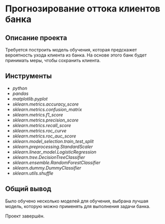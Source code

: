 # Прогнозирование оттока клиентов банка
 
## Описание проекта

Требуется построить модель обучения, которая предскажет вероятность ухода клиента из банка. На основе этого банк будет принимать меры, чтобы сохранить клиента.

## Инструменты

- *python*
- *pandas*
- *matplotlib.pyplot*
- *sklearn.metrics.accuracy_score*
- *sklearn.metrics.confusion_matrix*
- *sklearn.metrics.f1_score*
- *sklearn.metrics.precision_score*
- *sklearn.metrics.recall_score*
- *sklearn.metrics.roc_curve*
- *sklearn.metrics.roc_auc_score*
- *sklearn.model_selection.train_test_split*
- *sklearn.preprocessing.StandardScaler*
- *sklearn.linear_model.LogisticRegression*
- *sklearn.tree.DecisionTreeClassifier*
- *sklearn.ensemble.RandomForestClassifier*
- *sklearn.dummy.DummyClassifier*
- *sklearn.utils.shuffle*

## Общий вывод

Было обучено несколько моделей для обучения, выбрана лучшая модель, которую можно применять для выполнения задачи банка.

Проект завершён.
